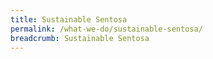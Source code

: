 ```yaml
---
title: Sustainable Sentosa
permalink: /what-we-do/sustainable-sentosa/
breadcrumb: Sustainable Sentosa
---
```

